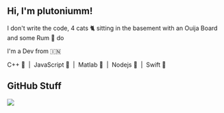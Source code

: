 ## Hi, I'm plutoniumm!
I don't write the code, 4 cats 🐈‍ sitting in the basement with an Ouija Board and some Rum 🍾 do

I'm a Dev from 🇮🇳

C++ 💜  &nbsp;|&nbsp;
JavaScript 💛 &nbsp;|&nbsp;
Matlab 💙 &nbsp;|&nbsp;
Nodejs 💚 &nbsp;|&nbsp;
Swift 🧡 &nbsp;

## GitHub Stuff
<img align="center" src="https://github-readme-stats.vercel.app/api/top-langs/?username=plutoniumm&theme=dark&hide=jupyter%20notebook,HTML,CSS,CoffeeScript&langs_count=10&layout=compact" />
<br/>
<!-- <img align="center" src="https://github-readme-stats.vercel.app/api?username=plutoniumm&show_icons=true&theme=dark&line_height=27" alt="CoderJava github stats" /> -->